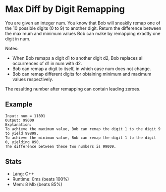 # Max Diff by Digit Remapping

You are given an integer num. You know that Bob will sneakily remap one of the 10 possible digits (0 to 9) to another digit. Return the difference between the maximum and minimum values Bob can make by remapping exactly one digit in num.

Notes:

- When Bob remaps a digit d1 to another digit d2, Bob replaces all occurrences of d1 in num with d2.
- Bob can remap a digit to itself, in which case num does not change.
- Bob can remap different digits for obtaining minimum and maximum values respectively.

The resulting number after remapping can contain leading zeroes.

## Example

```
Input: num = 11891
Output: 99009
Explanation: 
To achieve the maximum value, Bob can remap the digit 1 to the digit 9 to yield 99899.
To achieve the minimum value, Bob can remap the digit 1 to the digit 0, yielding 890.
The difference between these two numbers is 99009.
```

## Stats

- Lang: C++
- Runtime: 0ms (beats 100%)
- Mem: 8 Mb (beats 85%)
